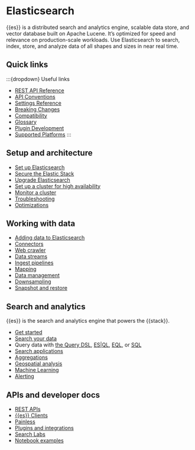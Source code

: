 # Elasticsearch

{{es}} is a distributed search and analytics engine, scalable data store, and vector database built on Apache Lucene. It’s optimized for speed and relevance on production-scale workloads. Use Elasticsearch to search, index, store, and analyze data of all shapes and sizes in near real time.

## Quick links

:::{dropdown} Useful links

- [REST API Reference](./rest-apis/index.md)
- [API Conventions](./rest-apis/api-conventions.md)
- [Settings Reference](https://www.elastic.co/guide/en/elasticsearch/reference/current/settings.html)
- [Breaking Changes](https://www.elastic.co/guide/en/elasticsearch/reference/current/breaking-changes.html)
- [Compatibility](./rest-apis/compatibility.md)
- [Glossary](https://www.elastic.co/guide/en/elasticsearch/reference/current/glossary.html)
- [Plugin Development](https://www.elastic.co/guide/en/elasticsearch/plugins/current/index.html)
- [Supported Platforms](https://www.elastic.co/support/matrix#matrix_jvm)
:::

## Setup and architecture

- [Set up Elasticsearch](docs-content://deploy-manage/deploy/self-managed/installing-elasticsearch.md)
- [Secure the Elastic Stack](docs-content://deploy-manage/security.md)
- [Upgrade Elasticsearch](docs-content://deploy-manage/upgrade/deployment-or-cluster.md)
- [Set up a cluster for high availability](docs-content://deploy-manage/tools.md)
- [Monitor a cluster](docs-content://deploy-manage/monitor/cloud-health-perf.md)
- [Troubleshooting](docs-content://troubleshoot/elasticsearch.md)
- [Optimizations](docs-content://deploy-manage/production-guidance/optimize-performance.md)

## Working with data

- [Adding data to Elasticsearch](docs-content://manage-data/ingest.md)
- [Connectors](https://www.elastic.co/docs/reference/search-connectors)
- [Web crawler](https://www.elastic.co/search-labs/blog/elastic-open-crawler-release)
- [Data streams](docs-content://manage-data/data-store/data-streams.md)
- [Ingest pipelines](docs-content://manage-data/ingest/transform-enrich/ingest-pipelines.md)
- [Mapping](docs-content://manage-data/data-store/mapping.md)
- [Data management](docs-content://manage-data/lifecycle.md)
- [Downsampling](docs-content://manage-data/lifecycle.md)
- [Snapshot and restore](docs-content://deploy-manage/tools/snapshot-and-restore.md)

## Search and analytics

{{es}} is the search and analytics engine that powers the {{stack}}.

- [Get started](docs-content://get-started.md)
- [Search your data](docs-content://solutions/search/querying-for-search.md)
- Query data with [the Query DSL](docs-content://explore-analyze/query-filter/languages/querydsl.md), [ES|QL](docs-content://explore-analyze/query-filter/languages/esql.md), [EQL](docs-content://explore-analyze/query-filter/languages/eql.md), or [SQL](docs-content://explore-analyze/query-filter/languages/sql.md)
- [Search applications](docs-content://solutions/search/search-applications.md)
- [Aggregations](docs-content://explore-analyze/query-filter/aggregations.md)
- [Geospatial analysis](docs-content://explore-analyze/geospatial-analysis.md)
- [Machine Learning](docs-content://explore-analyze/machine-learning.md)
- [Alerting](docs-content://explore-analyze/alerts-cases.md)

## APIs and developer docs

- [REST APIs](https://www.elastic.co/docs/reference/elasticsearch/rest-apis)
- [{{es}} Clients](https://www.elastic.co/docs/reference/elasticsearch-clients)
- [Painless](https://www.elastic.co/docs/reference/scripting-languages/painless/painless)
- [Plugins and integrations](https://www.elastic.co/docs/reference/elasticsearch/plugins)
- [Search Labs](https://www.elastic.co/search-labs)
- [Notebook examples](https://www.elastic.co/search-labs/tutorials/examples)
